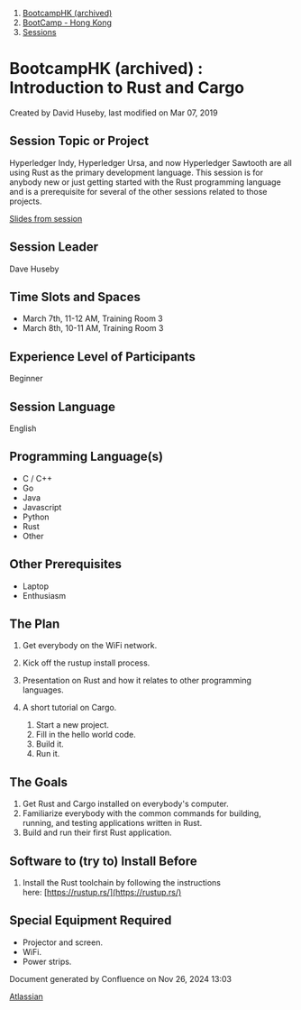 1. [BootcampHK (archived)](index.html)
2. [BootCamp - Hong Kong](BootCamp---Hong-Kong_23102870.html)
3. [Sessions](Sessions_23102905.html)

# BootcampHK (archived) : Introduction to Rust and Cargo

Created by David Huseby, last modified on Mar 07, 2019

## Session Topic or Project

Hyperledger Indy, Hyperledger Ursa, and now Hyperledger Sawtooth are all using Rust as the primary development language. This session is for anybody new or just getting started with the Rust programming language and is a prerequisite for several of the other sessions related to those projects.

[Slides from session](https://docs.google.com/presentation/d/1VzkhYYdzUZHY8OtAcIsRpB8dPasSjNVKRfWMhYccjgg/edit?usp=sharing)

## Session Leader

Dave Huseby

## Time Slots and Spaces

- March 7th, 11-12 AM, Training Room 3
- March 8th, 10-11 AM, Training Room 3

## Experience Level of Participants

Beginner

## Session Language

English

## Programming Language(s)

- C / C++
- Go
- Java
- Javascript
- Python
- Rust
- Other

## Other Prerequisites

- Laptop
- Enthusiasm

## The Plan

1. Get everybody on the WiFi network.
2. Kick off the rustup install process.
3. Presentation on Rust and how it relates to other programming languages.
4. A short tutorial on Cargo.
   
   1. Start a new project.
   2. Fill in the hello world code.
   3. Build it.
   4. Run it.

## The Goals

1. Get Rust and Cargo installed on everybody's computer.
2. Familiarize everybody with the common commands for building, running, and testing applications written in Rust.
3. Build and run their first Rust application.

## Software to (try to) Install Before

1. Install the Rust toolchain by following the instructions here: [https://rustup.rs/](https://rustup.rs/)

## Special Equipment Required

- Projector and screen.
- WiFi.
- Power strips.

Document generated by Confluence on Nov 26, 2024 13:03

[Atlassian](http://www.atlassian.com/)
